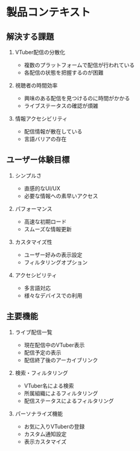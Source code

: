 # 製品コンテキスト

## 解決する課題

1. VTuber配信の分散化
   - 複数のプラットフォームで配信が行われている
   - 各配信の状態を把握するのが困難

2. 視聴者の時間効率
   - 興味のある配信を見つけるのに時間がかかる
   - ライブステータスの確認が煩雑

3. 情報アクセシビリティ
   - 配信情報が散在している
   - 言語バリアの存在

## ユーザー体験目標

1. シンプルさ
   - 直感的なUI/UX
   - 必要な情報への素早いアクセス

2. パフォーマンス
   - 高速な初期ロード
   - スムーズな情報更新

3. カスタマイズ性
   - ユーザー好みの表示設定
   - フィルタリングオプション

4. アクセシビリティ
   - 多言語対応
   - 様々なデバイスでの利用

## 主要機能

1. ライブ配信一覧
   - 現在配信中のVTuber表示
   - 配信予定の表示
   - 配信終了後のアーカイブリンク

2. 検索・フィルタリング
   - VTuber名による検索
   - 所属組織によるフィルタリング
   - 配信ステータスによるフィルタリング

3. パーソナライズ機能
   - お気に入りVTuberの登録
   - カスタム通知設定
   - 表示カスタマイズ

